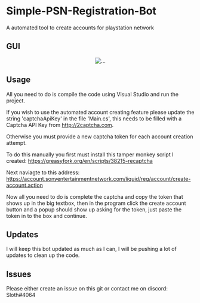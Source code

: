 # Simple-PSN-Registration-Bot
A automated tool to create accounts for playstation network

## GUI
<p align="center">
<img alt="..." src="https://i.imgur.com/BidCLWz.png" />
</p>

## Usage
All you need to do is compile the code using Visual Studio and run the project.

If you wish to use the automated account creating feature please update the string 'captchaApiKey' in the file 'Main.cs', this needs to be filled with a Captcha API Key from http://2captcha.com.

Otherwise you must provide a new captcha token for each account creation attempt.

To do this manually you first must install this tamper monkey script I created: https://greasyfork.org/en/scripts/38215-recaptcha

Next naviagte to this address: https://account.sonyentertainmentnetwork.com/liquid/reg/account/create-account.action

Now all you need to do is complete the captcha and copy the token that shows up in the big textbox, then in the program click the create account button and a popup should show up asking for the token, just paste the token in to the box and continue.

## Updates
I will keep this bot updated as much as I can, I will be pushing a lot of updates to clean up the code.

## Issues
Please either create an issue on this git or contact me on discord: Sloth#4064
